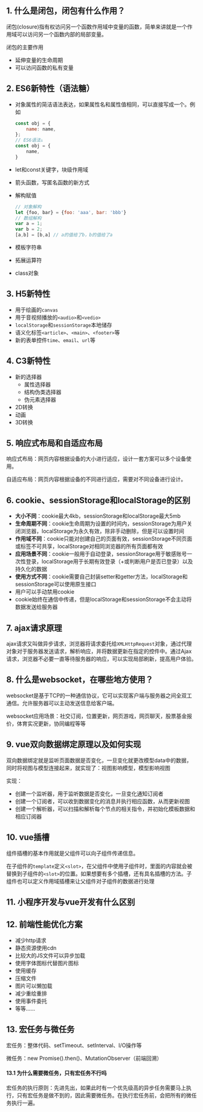 ## 1. 什么是闭包，闭包有什么作用？

闭包(closure)指有权访问另一个函数作用域中变量的函数，简单来讲就是一个作用域可以访问另一个函数内部的局部变量。

闭包的主要作用

* 延伸变量的生命周期
* 可以访问函数的私有变量

## 2. ES6新特性（语法糖）

* 对象属性的简洁语法表达，如果属性名和属性值相同，可以直接写成一个。例如

  ```js
  const obj = {
      name: name,
  };
  // ES6语法↓
  const obj = {
      name,
  }
  ```

* let和const关键字，块级作用域

* 箭头函数，写匿名函数的新方式

* 解构赋值

  ```js
  // 对象解构
  let {foo, bar} = {foo: 'aaa', bar: 'bbb'}
  // 数组解构
  var a = 1;
  var b = 2;
  [a,b] = [b,a] // a的值给了b，b的值给了a
  ```

* 模板字符串
* 拓展运算符
* class对象

## 3. H5新特性

* 用于绘画的`canvas`
* 用于音视频播放的`<audio>`和`<vedio>`
* `localStorage`和`sessionStorage`本地储存
* 语义化标签`<article>`、`<main>`、`<footer>`等
* 新的表单控件`time`、`email`、`url`等

## 4. C3新特性

* 新的选择器
  * 属性选择器
  * 结构伪类选择器
  * 伪元素选择器
* 2D转换
* 动画
* 3D转换

## 5. 响应式布局和自适应布局

响应式布局：网页内容根据设备的大小进行适应，设计一套方案可以多个设备使用。

自适应布局：网页内容根据设备的不同进行适应，需要对不同设备进行设计。

## 6. cookie、sessionStorage和localStorage的区别

* **大小不同**：cookie最大4kb，sessionStorage和localStorage最大5mb
* **生命周期不同**：cookie生命周期为设置的时间内，sessionStorage为用户关闭浏览器，localStorage为永久有效，除非手动删除，但是可以设置时间
* **作用域不同**：cookie只能对创建自己的页面有效，sessionStorage不同页面或标签不可共享，localStorage对相同浏览器的所有页面都有效
* **应用场景不同**：cookie一般用于自动登录，sessionStorage用于敏感账号一次性登录，localStorage用于长期有效登录（+或判断用户是否已登录）以及持久化的数据
* **使用方式不同**：cookie需要自己封装setter和getter方法，localStorage和sessionStorage可以使用原生接口
* 用户可以手动禁用cookie
* cookie始终在通信中传递，但是localStorage和sessionStorage不会主动将数据发送给服务器

## 7. ajax请求原理

ajax请求又叫做异步请求，浏览器将请求委托给`XMLHttpRequest`对象，通过代理对象对于服务器发送请求，解析响应，并将数据更新在指定的控件中。通过Ajax请求，浏览器不必要一直等待服务器的响应，可以实现局部刷新，提高用户体验。

## 8. 什么是websocket，在哪些地方使用？

websocket是基于TCP的一种通信协议，它可以实现客户端与服务器之间全双工通信。允许服务器可以主动发送信息给客户端。

websocket应用场景：社交订阅，位置更新，网页游戏，网页聊天，股票基金报价，体育实况更新，协同编程等等

## 9. vue双向数据绑定原理以及如何实现

双向数据绑定就是监听页面数据是否变化，一旦变化就更改模型data中的数据，同时将视图与模型连接起来，就实现了：视图影响模型，模型影响视图

实现：

* 创建一个监听器，用于监听数据是否变化，一旦变化通知订阅者
* 创建一个订阅者，可以收到数据变化的消息并执行相应函数，从而更新视图
* 创建一个解析器，可以扫描和解析每个节点的相关指令，并初始化模板数据和相应订阅器

## 10. vue插槽

组件插槽的基本作用就是父组件可以向子组件传递信息。

在子组件的`template`定义`<slot>`，在父组件中使用子组件时，里面的内容就会被替换到子组件的`<slot>`的位置。如果想要有多个插槽，还有具名插槽的方法。子组件也可以定义作用域插槽来让父组件对子组件的数据进行处理

## 11. 小程序开发与vue开发有什么区别

## 12. 前端性能优化方案

* 减少http请求
* 静态资源使用cdn
* 比较大的JS文件可以异步加载
* 使用字体图标代替图片图标
* 使用缓存
* 压缩文件
* 图片可以懒加载
* 减少重绘重排
* 使用事件委托
* 等等......

## 13. 宏任务与微任务

宏任务：整体代码、setTimeout、setInterval、I/O操作等

微任务：new Promise().then()、MutationObserver（前端回溯）

#### 13.1 为什么需要微任务，只有宏任务不行吗

宏任务的执行原则：先进先出，如果此时有一个优先级高的异步任务需要马上执行，只有宏任务是做不到的，因此需要微任务。在执行宏任务前，会把所有的微任务执行一遍。